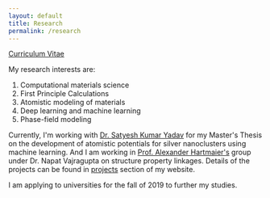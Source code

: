 ```yaml
---
layout: default
title: Research
permalink: /research
---
```


[Curriculum Vitae](/assets/CV_2018.pdf)

My research interests are:
<ol>
<li> Computational materials science
<li> First Principle Calculations
<li> Atomistic modeling of materials
<li> Deep learning and machine learning
<li> Phase-field modeling
</ol>


Currently, I'm working with [Dr. Satyesh Kumar Yadav] for my Master's Thesis on the development of atomistic potentials for silver nanoclusters using machine learning. And I am working in [Prof. Alexander Hartmaier's] group under Dr. Napat Vajragupta on structure property linkages. Details of the projects can be found in [projects] section of my website.


I am applying to universities for the fall of 2019 to further my studies.


[Prof. Alexander Hartmaier's]: http://www.icams.de/content/departments/micromechanical-and-macroscopic-modelling/
[Dr. Satyesh Kumar Yadav]: https://mme.iitm.ac.in/satyesh/index.html
[projects]: https://nkc-137.github.io/projects/
